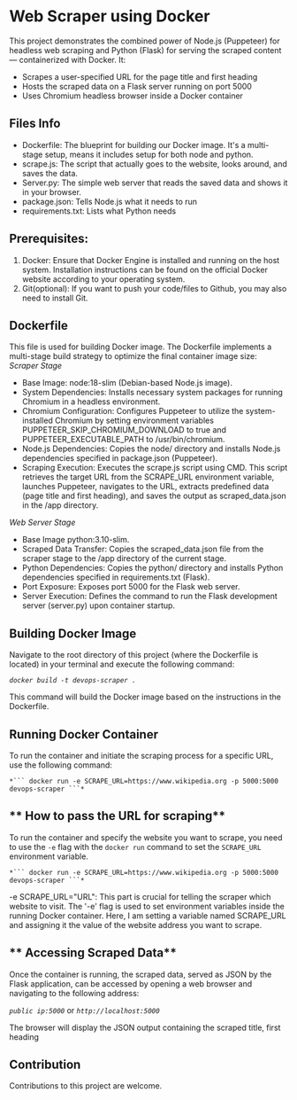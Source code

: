 # **Web Scraper using Docker**
This project demonstrates the combined power of Node.js (Puppeteer) for headless web scraping and Python (Flask) for serving the scraped content — containerized with Docker.
It:
- Scrapes a user-specified URL for the page title and first heading
- Hosts the scraped data on a Flask server running on port 5000
- Uses Chromium headless browser inside a Docker container
## Files Info
- Dockerfile: The blueprint for building our Docker image. It's a multi-stage setup, means it includes setup for both node and python.
- scrape.js: The script that actually goes to the website, looks around, and saves the data.
- Server.py: The simple web server that reads the saved data and shows it in your browser.
- package.json: Tells Node.js what it needs to run
- requirements.txt: Lists what Python needs

## Prerequisites:
1. Docker: Ensure that Docker Engine is installed and running on the host system. Installation instructions can be found on the official Docker website according to your operating system.
2. Git(optional): If you want to push your code/files to Github, you may also need to install Git.

## **Dockerfile**
This file is used for building Docker image. The Dockerfile implements a multi-stage build strategy to optimize the final container image size:
*Scraper Stage*
- Base Image: node:18-slim (Debian-based Node.js image).
- System Dependencies: Installs necessary system packages for running Chromium in a headless environment.
- Chromium Configuration: Configures Puppeteer to utilize the system-installed Chromium by setting environment variables PUPPETEER_SKIP_CHROMIUM_DOWNLOAD to true and PUPPETEER_EXECUTABLE_PATH to /usr/bin/chromium.
- Node.js Dependencies: Copies the node/ directory and installs Node.js dependencies specified in package.json (Puppeteer).
- Scraping Execution: Executes the scrape.js script using CMD. This script retrieves the target URL from the SCRAPE_URL environment variable, launches Puppeteer, navigates to the URL, extracts predefined data (page title and first heading), and saves the output as scraped_data.json in the /app directory.

*Web Server Stage*
- Base Image python:3.10-slim.
- Scraped Data Transfer: Copies the scraped_data.json file from the scraper stage to the /app directory of the current stage.
- Python Dependencies: Copies the python/ directory and installs Python dependencies specified in requirements.txt (Flask).
- Port Exposure: Exposes port 5000 for the Flask web server.
- Server Execution: Defines the command to run the Flask development server (server.py) upon container startup.

## **Building Docker Image**
Navigate to the root directory of this project (where the Dockerfile is located) in your terminal and execute the following command:
   
   
   
   *``` docker build -t devops-scraper . ```*


   
This command will build the Docker image based on the instructions in the Dockerfile.

## **Running Docker Container**
To run the container and initiate the scraping process for a specific URL, use the following command:
 
    
    
    *``` docker run -e SCRAPE_URL=https://www.wikipedia.org -p 5000:5000 devops-scraper ```* 


    

## ** How to pass the URL for scraping**
To run the container and specify the website you want to scrape, you need to use the `-e` flag with the `docker run` command to set the `SCRAPE_URL` environment variable.
   
    
    
    *``` docker run -e SCRAPE_URL=https://www.wikipedia.org -p 5000:5000 devops-scraper ```* 


    
-e SCRAPE_URL="URL": This part is crucial for telling the scraper which website to visit. The '-e' flag is used to set environment variables inside the running Docker container. Here, I am setting a variable named SCRAPE_URL and assigning it the value of the website address you want to scrape.
## ** Accessing Scraped Data**
Once the container is running, the scraped data, served as JSON by the Flask application, can be accessed by opening a web browser and navigating to the following address:



*```public ip:5000```* or *```http://localhost:5000```*



The browser will display the JSON output containing the scraped title, first heading

## Contribution
Contributions to this project are welcome.
